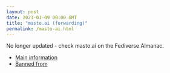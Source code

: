 ```yaml
---
layout: post
date: 2023-01-09 00:00 GMT
title: "masto.ai (forwarding)"
permalink: /masto-ai.html
---
```


No longer updated - check masto.ai on the Fediverse Almanac.

* [Main information](https://www.fediversealmanac.com/api/v1/instances/masto.ai)
* [Banned from](https://www.fediversealmanac.com/api/v1/instances/masto.ai/banned_from)

